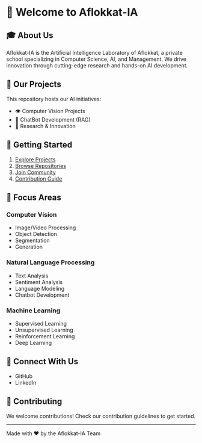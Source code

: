 # 🤖 Welcome to Aflokkat-IA

## 🎓 About Us

Aflokkat-IA is the Artificial Intelligence Laboratory of Aflokkat, a private school specializing in Computer Science, AI, and Management. We drive innovation through cutting-edge research and hands-on AI development.

## 🚀 Our Projects

This repository hosts our AI initiatives:

- 👁️ Computer Vision Projects
- 💬 ChatBot Development (RAG)
- 🔬 Research & Innovation

## 🌟 Getting Started

1. [Explore Projects](https://github.com/orgs/Aflokkat-IA/projects)
2. [Browse Repositories](https://github.com/orgs/Aflokkat-IA/repositories)
3. [Join Community](https://github.com/Aflokkat-IA/community)
4. [Contribution Guide](https://github.com/Aflokkat-IA/.github/blob/main/CONTRIBUTING.md)

## 🔬 Focus Areas

### Computer Vision

- Image/Video Processing
- Object Detection
- Segmentation
- Generation

### Natural Language Processing

- Text Analysis
- Sentiment Analysis
- Language Modeling
- Chatbot Development

### Machine Learning

- Supervised Learning
- Unsupervised Learning
- Reinforcement Learning
- Deep Learning

## 🔗 Connect With Us

- GitHub
- LinkedIn

## 👥 Contributing

We welcome contributions! Check our contribution guidelines to get started.

---

Made with ❤️ by the Aflokkat-IA Team
